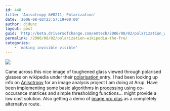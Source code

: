 ```yaml
---
id: 448
title: 'Anisotropy &#8211; Polarization'
date: '2006-08-02T23:57:19+00:00'
author: djdunc
layout: post
guid: 'http://beta.driversofchange.com/emtech/2006/08/02/polarization_wikipedia_the_fre/'
permalink: /2006/08/02/polarization-wikipedia-the-fre/
categories:
    - 'making invisible visible'
---
```


[![](http://upload.wikimedia.org/wikipedia/en/thumb/e/e8/06_03_14_IMG_0405_polarization.JPG/300px-06_03_14_IMG_0405_polarization.JPG)](http://en.wikipedia.org/wiki/Polarization "Polarization - Wikipedia, the free encyclopedia")

Came across this nice image of toughened glass viewed through polarised glasses on wikipedia under their [polarisation ](http://en.wikipedia.org/wiki/Polarization)entry. I had been looking up info on [Anisotropy](http://en.wikipedia.org/wiki/Anisotropy) for an image analysis project I am doing at Arup. Have been implementing some basic algorithms in [processing](http://processing.org/) using co-occurance matrices and simple thresholding functions… might provide a low cost solution. Also getting a demo of [image pro plus](http://www.mediacy.com/) as a completely alternative route.